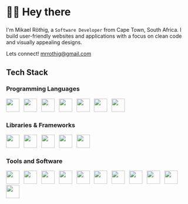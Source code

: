 <h1>👋🏻 Hey there</h1>

###
<span>I'm Mikael Röthig, a </span>
`Software Developer`
<span> from Cape Town, South Africa. I build user-friendly websites and applications with a focus on clean code and visually appealing designs.</span>

<span>Lets connect! <a href="mailto:mrrothig@gmail.com">mrrothig@gmail.com</a></span>

###

<h2>Tech Stack</h2>

###
<h3>Programming Languages</h3>
<div>
  <img src="https://cdn.jsdelivr.net/gh/devicons/devicon@latest/icons/php/php-original.svg" height="36"/>
  <img width="4" />
  <img src="https://cdn.jsdelivr.net/gh/devicons/devicon@latest/icons/csharp/csharp-original.svg" height="36" />
  <img width="4" />
  <img src="https://cdn.jsdelivr.net/gh/devicons/devicon@latest/icons/typescript/typescript-original.svg" height="36" />
  <img width="4" />
  <img src="https://cdn.jsdelivr.net/gh/devicons/devicon@latest/icons/javascript/javascript-original.svg" height="36" />
  <img width="4" />
  <img src="https://cdn.jsdelivr.net/gh/devicons/devicon@latest/icons/html5/html5-original.svg" height="36" />
  <img width="4" />
  <img src="https://cdn.jsdelivr.net/gh/devicons/devicon@latest/icons/css3/css3-original.svg" height="36" />
  <img width="4" />
  <img src="https://cdn.jsdelivr.net/gh/devicons/devicon@latest/icons/sass/sass-original.svg" height="36" />
</div>

<h3>Libraries & Frameworks</h3>
<div>
  <img src="https://cdn.jsdelivr.net/gh/devicons/devicon@latest/icons/symfony/symfony-original.svg" height="36" /> 
  <img width="4" />
  <img src="https://cdn.jsdelivr.net/gh/devicons/devicon@latest/icons/shopware/shopware-original.svg" height="36" />
  <img width="4" />
  <img src="https://cdn.jsdelivr.net/gh/devicons/devicon@latest/icons/hugo/hugo-original.svg" height="36" />
  <img width="4" />
  <img src="https://cdn.jsdelivr.net/gh/devicons/devicon@latest/icons/astro/astro-original.svg" height="36" />
  <img width="4" />
  <img src="https://cdn.jsdelivr.net/gh/devicons/devicon@latest/icons/tailwindcss/tailwindcss-original.svg" height="36" />      
</div>

<h3>Tools and Software</h3>
<div>
  <img src="https://cdn.jsdelivr.net/gh/devicons/devicon@latest/icons/git/git-original.svg" height="36" />
  <img width="4" />
  <img src="https://cdn.jsdelivr.net/gh/devicons/devicon@latest/icons/github/github-original.svg" height="36" />
  <img width="4" />
  <img src="https://cdn.jsdelivr.net/gh/devicons/devicon@latest/icons/webstorm/webstorm-original.svg" height="36" />
  <img width="4" />
  <img src="https://cdn.jsdelivr.net/gh/devicons/devicon@latest/icons/phpstorm/phpstorm-original.svg" height="36" />
  <img width="4" />
  <img src="https://cdn.jsdelivr.net/gh/devicons/devicon@latest/icons/figma/figma-original.svg" height="36" />
  <img width="4" />
  <img src="https://cdn.jsdelivr.net/gh/devicons/devicon@latest/icons/xd/xd-original.svg" height="36" />
  <img width="4" />
  <img src="https://cdn.jsdelivr.net/gh/devicons/devicon@latest/icons/illustrator/illustrator-plain.svg" height="36" />
  <img width="4" />
  <img src="https://cdn.jsdelivr.net/gh/devicons/devicon@latest/icons/photoshop/photoshop-original.svg" height="36" />
  <img width="4" />
  <img src="https://cdn.jsdelivr.net/gh/devicons/devicon@latest/icons/unity/unity-original.svg" height="36" />
  <img width="4" />
  <img src="https://cdn.jsdelivr.net/gh/devicons/devicon@latest/icons/blender/blender-original.svg" height="36" />
  <img width="4" />
  <img src="https://cdn.jsdelivr.net/gh/devicons/devicon@latest/icons/vercel/vercel-original.svg" height="36" />
</div>
